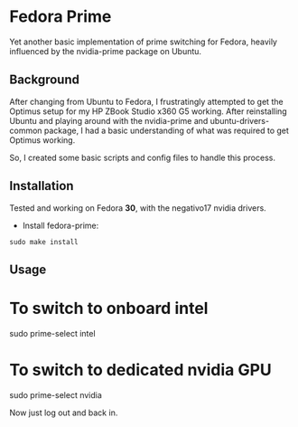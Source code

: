 # Fedora Prime

Yet another basic implementation of prime switching for Fedora, heavily influenced by the nvidia-prime package on Ubuntu.

## Background

After changing from Ubuntu to Fedora, I frustratingly attempted to get the Optimus setup for my HP ZBook Studio x360 G5 working.  After reinstalling Ubuntu and playing around with the nvidia-prime and ubuntu-drivers-common package, I had a basic understanding of what was required to get Optimus working.

So, I created some basic scripts and config files to handle this process.

## Installation

Tested and working on Fedora **30**, with the negativo17 nvidia drivers.

* Install fedora-prime:
```
sudo make install
```

## Usage

# To switch to onboard intel
sudo prime-select intel

# To switch to dedicated nvidia GPU
sudo prime-select nvidia

Now just log out and back in.
